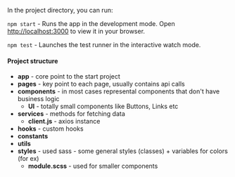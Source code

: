 In the project directory, you can run:

`npm start` - Runs the app in the development mode. Open [http://localhost:3000](http://localhost:3000) to view it in your browser.

`npm test` - Launches the test runner in the interactive watch mode.

#### **Project structure**
- **app** - core point to the start project
- **pages** - key point to each page, usually contains api calls
- **components** - in most cases represental components that don't have business logic
  - **UI** - totally small components like Buttons, Links etc
- **services** - methods for fetching data
  - **client.js** - axios instance
- **hooks** - custom hooks
- **constants**
- **utils**
- **styles** - used sass - some general styles (classes) + variables for colors (for ex)
  - **module.scss** - used for smaller components
